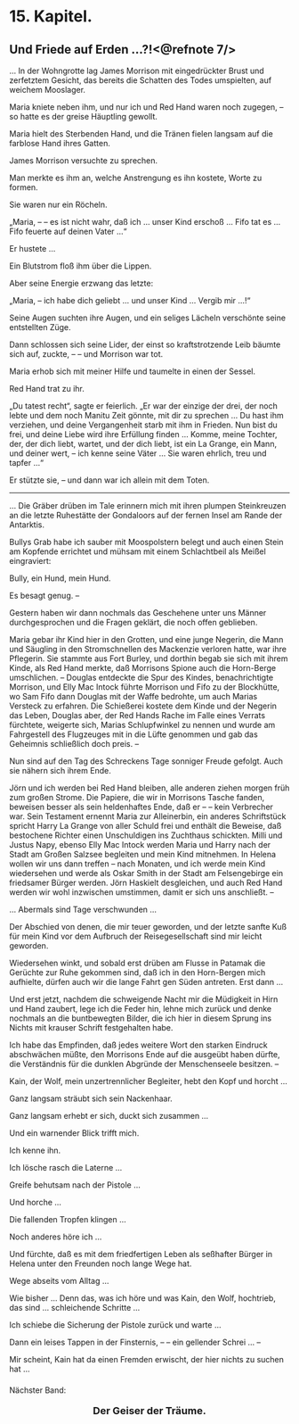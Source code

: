 15\. Kapitel.
=============

<h2>Und Friede auf Erden …?!<@refnote 7/></h2>

… In der Wohngrotte lag James Morrison mit eingedrückter Brust und zerfetztem Gesicht, das bereits die Schatten des Todes umspielten, auf weichem Mooslager.

Maria kniete neben ihm, und nur ich und Red Hand waren noch zugegen, – so hatte es der greise Häuptling gewollt.

Maria hielt des Sterbenden Hand, und die Tränen fielen langsam auf die farblose Hand ihres Gatten.

James Morrison versuchte zu sprechen.

Man merkte es ihm an, welche Anstrengung es ihn kostete, Worte zu formen.

Sie waren nur ein Röcheln.

„Maria, – – es ist nicht wahr, daß ich … unser Kind erschoß … Fifo tat es … Fifo feuerte auf deinen Vater …“

Er hustete …

Ein Blutstrom floß ihm über die Lippen.

Aber seine Energie erzwang das letzte:

„Maria, – ich habe dich geliebt … und unser Kind … Vergib mir …!“

Seine Augen suchten ihre Augen, und ein seliges Lächeln verschönte seine entstellten Züge.

Dann schlossen sich seine Lider, der einst so kraftstrotzende Leib bäumte sich auf, zuckte, – – und Morrison war tot.

Maria erhob sich mit meiner Hilfe und taumelte in einen der Sessel.

Red Hand trat zu ihr.

„Du tatest recht“, sagte er feierlich. „Er war der einzige der drei, der noch lebte und dem noch Manitu Zeit gönnte, mit dir zu sprechen … Du hast ihm verziehen, und deine Vergangenheit starb mit ihm in Frieden. Nun bist du frei, und deine Liebe wird ihre Erfüllung finden … Komme, meine Tochter, der, der dich liebt, wartet, und der dich liebt, ist ein La Grange, ein Mann, und deiner wert, – ich kenne seine Väter … Sie waren ehrlich, treu und tapfer …“

Er stützte sie, – und dann war ich allein mit dem Toten.

* * *

… Die Gräber drüben im Tale erinnern mich mit ihren plumpen Steinkreuzen an die letzte Ruhestätte der Gondaloors auf der fernen Insel am Rande der Antarktis.

Bullys Grab habe ich sauber mit Moospolstern belegt und auch einen Stein am Kopfende errichtet und mühsam mit einem Schlachtbeil als Meißel eingraviert:

Bully, ein Hund,
mein Hund.

Es besagt genug. –

Gestern haben wir dann nochmals das Geschehene unter uns Männer durchgesprochen und die Fragen geklärt, die noch offen geblieben.

Maria gebar ihr Kind hier in den Grotten, und eine junge Negerin, die Mann und Säugling in den Stromschnellen des Mackenzie verloren hatte, war ihre Pflegerin. Sie stammte aus Fort Burley, und dorthin begab sie sich mit ihrem Kinde, als Red Hand merkte, daß Morrisons Spione auch die Horn-Berge umschlichen. – Douglas entdeckte die Spur des Kindes, benachrichtigte Morrison, und Elly Mac Intock führte Morrison und Fifo zu der Blockhütte, wo Sam Fifo dann Douglas mit der Waffe bedrohte, um auch Marias Versteck zu erfahren. Die Schießerei kostete dem Kinde und der Negerin das Leben, Douglas aber, der Red Hands Rache im Falle eines Verrats fürchtete, weigerte sich, Marias Schlupfwinkel zu nennen und wurde am Fahrgestell des Flugzeuges mit in die Lüfte genommen und gab das Geheimnis schließlich doch preis. –

Nun sind auf den Tag des Schreckens Tage sonniger Freude gefolgt. Auch sie nähern sich ihrem Ende.

Jörn und ich werden bei Red Hand bleiben, alle anderen ziehen morgen früh zum großen Strome. Die Papiere, die wir in Morrisons Tasche fanden, beweisen besser als sein heldenhaftes Ende, daß er – – kein Verbrecher war. Sein Testament ernennt Maria zur Alleinerbin, ein anderes Schriftstück spricht Harry La Grange von aller Schuld frei und enthält die Beweise, daß bestochene Richter einen Unschuldigen ins Zuchthaus schickten. Milli und Justus Napy, ebenso Elly Mac Intock werden Maria und Harry nach der Stadt am Großen Salzsee begleiten und mein Kind mitnehmen. In Helena wollen wir uns dann treffen – nach Monaten, und ich werde mein Kind wiedersehen und werde als Oskar Smith in der Stadt am Felsengebirge ein friedsamer Bürger werden. Jörn Haskielt desgleichen, und auch Red Hand werden wir wohl inzwischen umstimmen, damit er sich uns anschließt. –

… Abermals sind Tage verschwunden …

Der Abschied von denen, die mir teuer geworden, und der letzte sanfte Kuß für mein Kind vor dem Aufbruch der Reisegesellschaft sind mir leicht geworden.

Wiedersehen winkt, und sobald erst drüben am Flusse in Patamak die Gerüchte zur Ruhe gekommen sind, daß ich in den Horn-Bergen mich aufhielte, dürfen auch wir die lange Fahrt gen Süden antreten. Erst dann …

Und erst jetzt, nachdem die schweigende Nacht mir die Müdigkeit in Hirn und Hand zaubert, lege ich die Feder hin, lehne mich zurück und denke nochmals an die buntbewegten Bilder, die ich hier in diesem Sprung ins Nichts mit krauser Schrift festgehalten habe.

Ich habe das Empfinden, daß jedes weitere Wort den starken Eindruck abschwächen müßte, den Morrisons Ende auf die ausgeübt haben dürfte, die Verständnis für die dunklen Abgründe der Menschenseele besitzen. –

Kain, der Wolf, mein unzertrennlicher Begleiter, hebt den Kopf und horcht …

Ganz langsam sträubt sich sein Nackenhaar.

Ganz langsam erhebt er sich, duckt sich zusammen …

Und ein warnender Blick trifft mich.

Ich kenne ihn.

Ich lösche rasch die Laterne …

Greife behutsam nach der Pistole …

Und horche …

Die fallenden Tropfen klingen …

Noch anderes höre ich …

Und fürchte, daß es mit dem friedfertigen Leben als seßhafter Bürger in Helena unter den Freunden noch lange Wege hat.

Wege abseits vom Alltag …

Wie bisher … Denn das, was ich höre und was Kain, den Wolf, hochtrieb, das sind … schleichende Schritte …

Ich schiebe die Sicherung der Pistole zurück und warte …

Dann ein leises Tappen in der Finsternis, – – ein gellender Schrei … –

Mir scheint, Kain hat da einen Fremden erwischt, der hier nichts zu suchen hat …

<p style="padding-top: 0.5em;">Nächster Band:</p>

<p style="text-align: center; font-size: large; font-weight: bold;">Der Geiser der Träume.</p>

